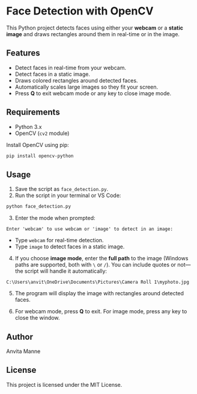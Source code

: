 # Face Detection with OpenCV

This Python project detects faces using either your **webcam** or a **static image** and draws rectangles around them in real-time or in the image.

## Features

* Detect faces in real-time from your webcam.
* Detect faces in a static image.
* Draws colored rectangles around detected faces.
* Automatically scales large images so they fit your screen.
* Press **Q** to exit webcam mode or any key to close image mode.

## Requirements

* Python 3.x
* OpenCV (`cv2` module)

Install OpenCV using pip:

```bash
pip install opencv-python
```

## Usage

1. Save the script as `face_detection.py`.
2. Run the script in your terminal or VS Code:

```bash
python face_detection.py
```

3. Enter the mode when prompted:

```
Enter 'webcam' to use webcam or 'image' to detect in an image:
```

* Type `webcam` for real-time detection.
* Type `image` to detect faces in a static image.

4. If you choose **image mode**, enter the **full path** to the image (Windows paths are supported, both with `\` or `/`). You can include quotes or not—the script will handle it automatically:

```
C:\Users\anvit\OneDrive\Documents\Pictures\Camera Roll 1\myphoto.jpg
```

5. The program will display the image with rectangles around detected faces.

6. For webcam mode, press **Q** to exit.
   For image mode, press any key to close the window.

## Author

Anvita Manne

## License

This project is licensed under the MIT License.
